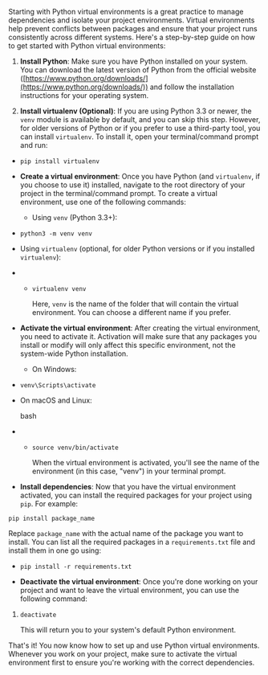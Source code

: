Starting with Python virtual environments is a great practice to manage dependencies and isolate your project environments. Virtual environments help prevent conflicts between packages and ensure that your project runs consistently across different systems. Here's a step-by-step guide on how to get started with Python virtual environments:

1. **Install Python**: Make sure you have Python installed on your system. You can download the latest version of Python from the official website ([https://www.python.org/downloads/](https://www.python.org/downloads/)) and follow the installation instructions for your operating system.
    
2. **Install virtualenv (Optional)**: If you are using Python 3.3 or newer, the `venv` module is available by default, and you can skip this step. However, for older versions of Python or if you prefer to use a third-party tool, you can install `virtualenv`. To install it, open your terminal/command prompt and run:
    

- `pip install virtualenv`
    
- **Create a virtual environment**: Once you have Python (and `virtualenv`, if you choose to use it) installed, navigate to the root directory of your project in the terminal/command prompt. To create a virtual environment, use one of the following commands:
    
    - Using `venv` (Python 3.3+):
        
- `python3 -m venv venv`
    
- Using `virtualenv` (optional, for older Python versions or if you installed `virtualenv`):
    
- - `virtualenv venv`
        
    
    Here, `venv` is the name of the folder that will contain the virtual environment. You can choose a different name if you prefer.
    
- **Activate the virtual environment**: After creating the virtual environment, you need to activate it. Activation will make sure that any packages you install or modify will only affect this specific environment, not the system-wide Python installation.
    
    - On Windows:
        
- `venv\Scripts\activate`
    
- On macOS and Linux:
    
    bash
    
- - `source venv/bin/activate`
        
    
    When the virtual environment is activated, you'll see the name of the environment (in this case, "venv") in your terminal prompt.
    
- **Install dependencies**: Now that you have the virtual environment activated, you can install the required packages for your project using `pip`. For example:
    

`pip install package_name`

Replace `package_name` with the actual name of the package you want to install. You can list all the required packages in a `requirements.txt` file and install them in one go using:

- `pip install -r requirements.txt`
    
- **Deactivate the virtual environment**: Once you're done working on your project and want to leave the virtual environment, you can use the following command:
    

1. `deactivate`
    
    This will return you to your system's default Python environment.
    

That's it! You now know how to set up and use Python virtual environments. Whenever you work on your project, make sure to activate the virtual environment first to ensure you're working with the correct dependencies.